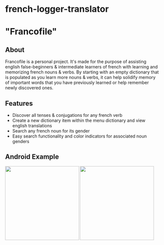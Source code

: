 # french-logger-translator
# "Francofile"

## About
Francofile is a personal project. It's made for the purpose of assisting english false-beginners & intermediate learners of french with learning and memorizing french nouns & verbs. By starting with an empty dictionary that is populated as you learn more nouns & verbs, it can help solidify memory of important words that you have previously learned or help remember newly discovered ones. 

## Features
- Discover all tenses & conjugations for any french verb
- Create a new dictionary item within the menu dictionary and view english translations
- Search any french noun for its gender 
- Easy search functionality and color indicators for associated noun genders

## Android Example
<img align="left" src="https://user-images.githubusercontent.com/60028961/209415327-bc431f32-350f-4b25-9420-71ed5cf81769.jpg" width="240">
<img align="center" src="https://user-images.githubusercontent.com/60028961/209415359-282a1e25-8dc3-497d-a4db-88ab5f8c87f6.jpg" width="240">

